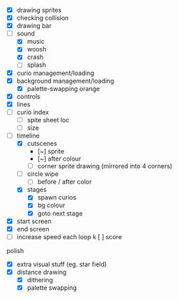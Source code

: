 * [x] drawing sprites
* [x] checking collision
* [x] drawing bar
* [ ] sound
	* [x] music
	* [x] woosh
	* [x] crash
	* [ ] splash
* [x] curio management/loading
* [x] background management/loading
	* [x] palette-swapping orange
* [x] controls
* [x] lines
* [ ] curio index
	* [ ] spite sheet loc
	* [ ] size
* [ ] timeline
	* [x] cutscenes
		* [~] sprite
		* [~] after colour
		* [ ] corner sprite drawing (mirrored into 4 corners)
	* [ ] circle wipe
		* [ ] before / after color
	* [x] stages
		* [x] spawn curios
		* [x] bg colour
		* [x] goto next stage
* [x] start screen
* [x] end screen
* [ ] increase speed each loop
k [ ] score

polish

* [x] extra visual stuff (eg. star field)
* [x] distance drawing
	* [x] dithering
	* [x] palette swapping